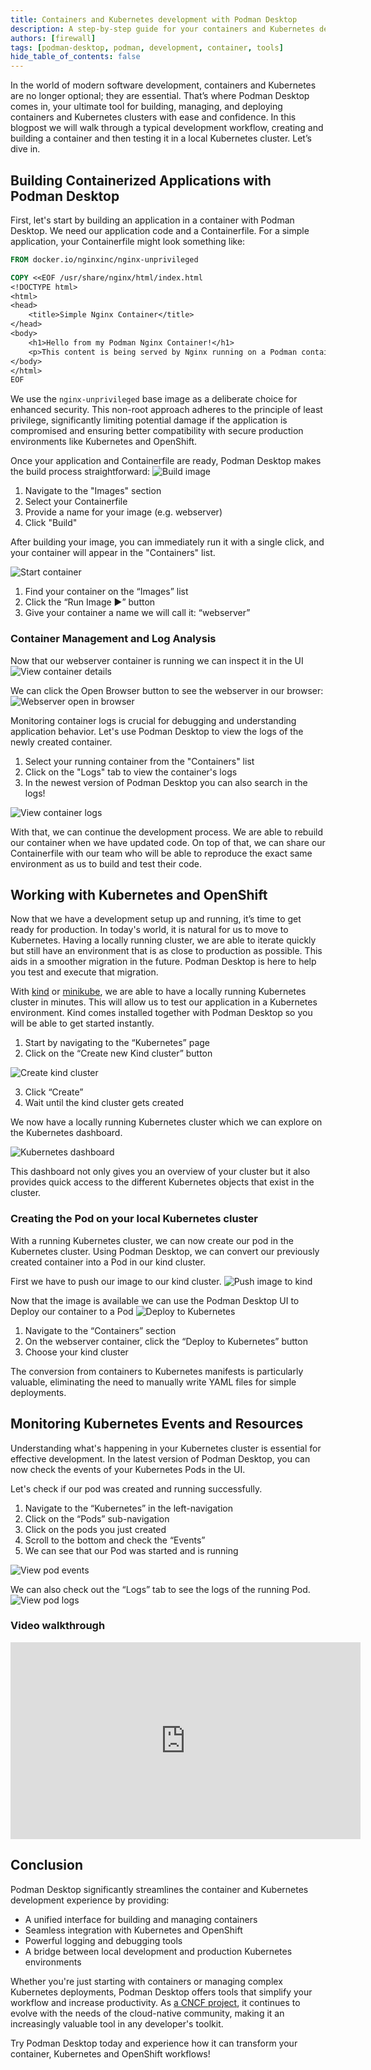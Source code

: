 ```yaml
---
title: Containers and Kubernetes development with Podman Desktop
description: A step-by-step guide for your containers and Kubernetes development with Podman Desktop
authors: [firewall]
tags: [podman-desktop, podman, development, container, tools]
hide_table_of_contents: false
---
```


In the world of modern software development, containers and Kubernetes are no longer optional; they are essential. That’s where Podman Desktop comes in, your ultimate tool for building, managing, and deploying containers and Kubernetes clusters with ease and confidence. In this blogpost we will walk through a typical development workflow, creating and building a container and then testing it in a local Kubernetes cluster. Let’s dive in.

## Building Containerized Applications with Podman Desktop

First, let's start by building an application in a container with Podman Desktop. We need our application code and a Containerfile. For a simple application, your Containerfile might look something like:

```Dockerfile
FROM docker.io/nginxinc/nginx-unprivileged

COPY <<EOF /usr/share/nginx/html/index.html
<!DOCTYPE html>
<html>
<head>
    <title>Simple Nginx Container</title>
</head>
<body>
    <h1>Hello from my Podman Nginx Container!</h1>
    <p>This content is being served by Nginx running on a Podman container.</p>
</body>
</html>
EOF
```

We use the `nginx-unprivileged` base image as a deliberate choice for enhanced security. This non-root approach adheres to the principle of least privilege, significantly limiting potential damage if the application is compromised and ensuring better compatibility with secure production environments like Kubernetes and OpenShift.

Once your application and Containerfile are ready, Podman Desktop makes the build process straightforward:
![Build image](img/podman-desktop-core-blog/build-image.png)

1. Navigate to the "Images" section
2. Select your Containerfile
3. Provide a name for your image (e.g. webserver)
4. Click "Build"

After building your image, you can immediately run it with a single click, and your container will appear in the "Containers" list.

![Start container](img/podman-desktop-core-blog/start-container.png)

1. Find your container on the “Images” list
2. Click the “Run Image ▶️” button
3. Give your container a name we will call it: “webserver”

### Container Management and Log Analysis

Now that our webserver container is running we can inspect it in the UI
![View container details](img/podman-desktop-core-blog/container-details.png)

We can click the Open Browser button to see the webserver in our browser:
![Webserver open in browser](img/podman-desktop-core-blog/nginx-in-container.png)

Monitoring container logs is crucial for debugging and understanding application behavior. Let's use Podman Desktop to view the logs of the newly created container.

1. Select your running container from the "Containers" list
2. Click on the "Logs" tab to view the container's logs
3. In the newest version of Podman Desktop you can also search in the logs\!

![View container logs](img/podman-desktop-core-blog/container-logs.png)

With that, we can continue the development process. We are able to rebuild our container when we have updated code. On top of that, we can share our Containerfile with our team who will be able to reproduce the exact same environment as us to build and test their code.

## Working with Kubernetes and OpenShift

Now that we have a development setup up and running, it’s time to get ready for production. In today's world, it is natural for us to move to Kubernetes. Having a locally running cluster, we are able to iterate quickly but still have an environment that is as close to production as possible. This aids in a smoother migration in the future. Podman Desktop is here to help you test and execute that migration.

With [kind](https://kind.sigs.k8s.io/) or [minikube](https://minikube.sigs.k8s.io/docs/), we are able to have a locally running Kubernetes cluster in minutes. This will allow us to test our application in a Kubernetes environment. Kind comes installed together with Podman Desktop so you will be able to get started instantly.

1. Start by navigating to the “Kubernetes” page
2. Click on the “Create new Kind cluster” button

![Create kind cluster](img/podman-desktop-core-blog/create-kind-cluster.png)

3. Click “Create”
4. Wait until the kind cluster gets created

We now have a locally running Kubernetes cluster which we can explore on the Kubernetes dashboard.

![Kubernetes dashboard](img/podman-desktop-core-blog/kubernetes-dashboard.png)

This dashboard not only gives you an overview of your cluster but it also provides quick access to the different Kubernetes objects that exist in the cluster.

### Creating the Pod on your local Kubernetes cluster

With a running Kubernetes cluster, we can now create our pod in the Kubernetes cluster. Using Podman Desktop, we can convert our previously created container into a Pod in our kind cluster.

First we have to push our image to our kind cluster.
![Push image to kind](img/podman-desktop-core-blog/push-image-to-kind.png)

Now that the image is available we can use the Podman Desktop UI to Deploy our container to a Pod
![Deploy to Kubernetes](img/podman-desktop-core-blog/deploy-to-kubernetes.png)

1. Navigate to the “Containers” section
2. On the webserver container, click the “Deploy to Kubernetes” button
3. Choose your kind cluster

The conversion from containers to Kubernetes manifests is particularly valuable, eliminating the need to manually write YAML files for simple deployments.

## Monitoring Kubernetes Events and Resources

Understanding what's happening in your Kubernetes cluster is essential for effective development. In the latest version of Podman Desktop, you can now check the events of your Kubernetes Pods in the UI.

Let's check if our pod was created and running successfully.

1. Navigate to the “Kubernetes” in the left-navigation
2. Click on the “Pods” sub-navigation
3. Click on the pods you just created
4. Scroll to the bottom and check the “Events”
5. We can see that our Pod was started and is running

![View pod events](img/podman-desktop-core-blog/pod-details-events.png)

We can also check out the “Logs” tab to see the logs of the running Pod.
![View pod logs](img/podman-desktop-core-blog/kubernetes-pod-logs.png)

### Video walkthrough

<iframe
  width="560"
  height="315"
  src="https://www.youtube.com/embed/orEZhYDf6sA"
  title="Containers and Kubernetes development with Podman Desktop"
  frameBorder="0"
  allow="accelerometer; autoplay; clipboard-write; encrypted-media; gyroscope; picture-in-picture"
  allowFullScreen
></iframe>

## Conclusion

Podman Desktop significantly streamlines the container and Kubernetes development experience by providing:

- A unified interface for building and managing containers
- Seamless integration with Kubernetes and OpenShift
- Powerful logging and debugging tools
- A bridge between local development and production Kubernetes environments

Whether you're just starting with containers or managing complex Kubernetes deployments, Podman Desktop offers tools that simplify your workflow and increase productivity. As [a CNCF project](https://podman-desktop.io/blog/2024/11/14/podman-desktop-cncf), it continues to evolve with the needs of the cloud-native community, making it an increasingly valuable tool in any developer's toolkit.

Try Podman Desktop today and experience how it can transform your container, Kubernetes and OpenShift workflows\!
